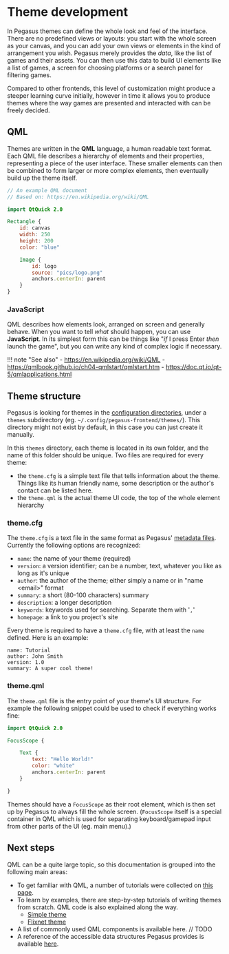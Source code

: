 # Theme development

In Pegasus themes can define the whole look and feel of the interface. There are no predefined views or layouts: you start with the whole screen as your canvas, and you can add your own views or elements in the kind of arrangement you wish. Pegasus merely provides the *data*, like the list of games and their assets. You can then use this data to build UI elements like a list of games, a screen for choosing platforms or a search panel for filtering games.

Compared to other frontends, this level of customization might produce a steeper learning curve initially, however in time it allows you to produce themes where the way games are presented and interacted with can be freely decided.


## QML

Themes are written in the **QML** language, a human readable text format. Each QML file describes a hierarchy of elements and their properties, representing a piece of the user interface. These smaller elements can then be combined to form larger or more complex elements, then eventually build up the theme itself.

```qml
// An example QML document
// Based on: https://en.wikipedia.org/wiki/QML

import QtQuick 2.0

Rectangle {
    id: canvas
    width: 250
    height: 200
    color: "blue"

    Image {
        id: logo
        source: "pics/logo.png"
        anchors.centerIn: parent
    }
}
```

### JavaScript

QML describes how elements look, arranged on screen and generally behave. When you want to tell *what* should happen, you can use **JavaScript**. In its simplest form this can be things like "*if* I press Enter *then* launch the game", but you can write any kind of complex logic if necessary.

!!! note "See also"
    - https://en.wikipedia.org/wiki/QML
    - https://qmlbook.github.io/ch04-qmlstart/qmlstart.htm
    - https://doc.qt.io/qt-5/qmlapplications.html


## Theme structure

Pegasus is looking for themes in the [configuration directories](../user-guide/config-dirs.md), under a `themes` subdirectory (eg. `~/.config/pegasus-frontend/themes/`). This directory might not exist by default, in this case you can just create it manually.

In this `themes` directory, each theme is located in its own folder, and the name of this folder should be unique. Two files are required for every theme:

- the `theme.cfg` is a simple text file that tells information about the theme. Things like its human friendly name, some description or the author's contact can be listed here.
- the `theme.qml` is the actual theme UI code, the top of the whole element hierarchy


### theme.cfg

The `theme.cfg` is a text file in the same format as Pegasus' [metadata files](../dev/meta-syntax.md). Currently the following options are recognized:

- `name`: the name of your theme (required)
- `version`: a version identifier; can be a number, text, whatever you like as long as it's unique
- `author`: the author of the theme; either simply a name or in "name &lt;email&gt;" format
- `summary`: a short (80-100 characters) summary
- `description`: a longer description
- `keywords`: keywords used for searching. Separate them with '`,`'
- `homepage`: a link to you project's site

Every theme is required to have a `theme.cfg` file, with at least the `name` defined. Here is an example:

```control
name: Tutorial
author: John Smith
version: 1.0
summary: A super cool theme!
```


### theme.qml

The `theme.qml` file is the entry point of your theme's UI structure. For example the following snippet could be used to check if everything works fine:

```qml
import QtQuick 2.0

FocusScope {

    Text {
        text: "Hello World!"
        color: "white"
        anchors.centerIn: parent
    }

}
```

Themes should have a `FocusScope` as their root element, which is then set up by Pegasus to always fill the whole screen. (`FocusScope` itself is a special container in QML which is used for separating keyboard/gamepad input from other parts of the UI (eg. main menu).)


## Next steps

QML can be a quite large topic, so this documentation is grouped into the following main areas:

- To get familiar with QML, a number of tutorials were collected on [this page](qml-tutorials.md).
- To learn by examples, there are step-by-step tutorials of writing themes from scratch. QML code is also explained along the way.
    - [Simple theme](example-simple.md)
    - [Flixnet theme](example-flixnet-intro.md)
- A list of commonly used QML components is available here. // TODO
- A reference of the accessible data structures Pegasus provides is available [here](api.md).
